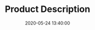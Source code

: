 ---
layout: inner 
position: left
title: 'Product Description'
date: 2020-05-24 13:40:00
categories: development
tags: Research&nbsp;and&nbsp;development
featured_image: 'img/posts/ARES_web_helmet.png'
project_link: ''
button_icon: ''
button_text: ''
lead_text: " To harvest the full potential of PANKL's sensor Integrated parts, we as Dataflash has created ARES, an Advanced system for analytics and management intended for use by racing teams within the Automotive series racing industry. We look onto the possibility and the areas in which teams can improve toward with the use of our tool alongside PANKL parts. With that in mind, We have created this beast. "
description_image: ''
picwidth: 80
---